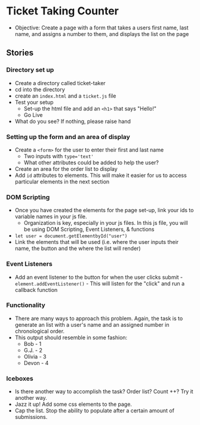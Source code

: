 # Ticket Taking Counter

- Objective: Create a page with a form that takes a users first name, last name, and assigns a number to them, and displays the list on the page

## Stories

### Directory set up

- Create a directory called ticket-taker
- cd into the directory
- create an `index.html` and a `ticket.js` file
- Test your setup
    - Set-up the html file and add an `<h1>` that says "Hello!"
    - Go Live
- What do you see? If nothing, please raise hand

### Setting up the form and an area of display

- Create a `<form>` for the user to enter their first and last name
    - Two inputs with `type='text'`
    - What other attributes could be added to help the user?
- Create an area for the order list to display
- Add `id` attributes to elements. This will make it easier for us to access particular elements in the next section

### DOM Scripting

- Once you have created the elements for the page set-up, link your ids to variable names in your js file.
  - Organization is key, especially in your js files. In this js file, you will be using DOM Scripting, Event Listeners, & functions
- `let user = document.getElementbyId("user")`
- Link the elements that will be used (i.e. where the user inputs their name, the button and the where the list will render)

### Event Listeners

- Add an event listener to the button for when the user clicks submit -`element.addEventListener()` - This will listen for the "click" and run a callback function 

### Functionality

- There are many ways to approach this problem. Again, the task is to generate an list with a user's name and an assigned number in chronological order.
- This output should resemble in some fashion:
  - Bob - 1
  - G.J. - 2
  - Olivia - 3
  - Devon - 4

### Iceboxes

- Is there another way to accomplish the task? Order list? Count ++? Try it another way.
- Jazz it up! Add some css elements to the page.
- Cap the list. Stop the ability to populate after a certain amount of submissions.